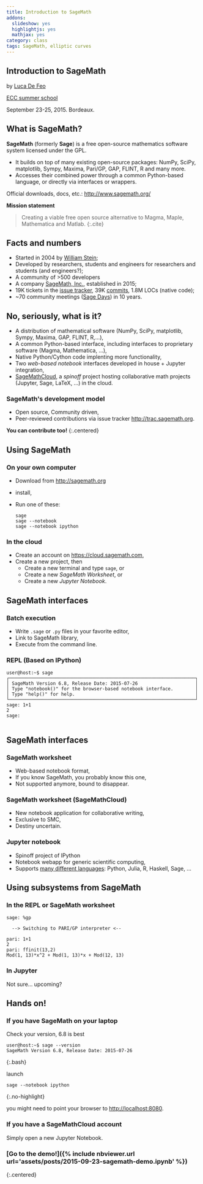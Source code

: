 ```yaml
---
title: Introduction to SageMath
addons:
  slideshow: yes
  highlightjs: yes
  mathjax: yes
category: class
tags: SageMath, elliptic curves
---
```


<section>

# Introduction to SageMath

by [Luca De Feo](http://defeo.lu/)

[ECC summer school](http://ecc2015.math.u-bordeaux1.fr/index.php?category=school)

September 23-25, 2015. Bordeaux.

</section>
<section>

## What is SageMath?

**SageMath** (formerly **Sage**) is a free open-source mathematics
software system licensed under the GPL.

- It builds on top of many existing open-source packages: NumPy,
  SciPy, matplotlib, Sympy, Maxima, Pari/GP, GAP, FLINT, R and many
  more.
- Accesses their combined power through a common Python-based
  language, or directly via interfaces or wrappers.

Official downloads, docs, etc.: <http://www.sagemath.org/>

**Mission statement**

> Creating a viable free open source alternative to Magma, Maple,
> Mathematica and Matlab.
{:.cite}

</section>
<section>

## Facts and numbers

- Started in 2004 by [William Stein](http://wstein.org/);
- Developed by researchers, students and engineers for researchers and
  students (and engineers?);
- A community of >500 developers
- A company [SageMath, Inc.](http://sagemath.com/), established in
  2015;
- 19K tickets in the
  [issue tracker](http://trac.sagemath.org/wiki/TicketReports), 39K
  [commits](https://github.com/sagemath/sage/), 1.8M LOCs (native
  code);
- ~70 community meetings
  ([Sage Days](http://wiki.sagemath.org/Workshops)) in 10 years.

</section>
<section>

## No, seriously, what is it?

- A distribution of mathematical software (NumPy, SciPy, matplotlib,
  Sympy, Maxima, GAP, FLINT, R,...),
- A common Python-based interface, including interfaces to proprietary
  software (Magma, Mathematica, ...),
- Native Python/Cython code implenting more functionality,
- Two *web-based notebook* interfaces developed in house + Jupyter
  integration,
- [SageMathCloud](http://cloud.sagemath.com/), a *spinoff* project
  hosting collaborative math projects (Jupyter, Sage, LaTeX, ...) in
  the cloud.

### SageMath's development model

- Open source, Community driven,
- Peer-reviewed contributions via issue tracker
  <http://trac.sagemath.org>.

**You can contribute too!**
{:.centered}
 
</section>
<section>

## Using SageMath

### On your own computer

- Download from <http://sagemath.org>

- install,

- Run one of these:

  ~~~
  sage
  sage --notebook
  sage --notebook ipython
  ~~~

### In the cloud

- Create an account on <https://cloud.sagemath.com>,
- Create a new project, then
  - Create a new terminal and type `sage`, or
  - Create a new *SageMath Worksheet*, or
  - Create a new *Jupyter Notebook*.

</section>
<section>
<style >
@keyframes caret {
0% { opacity: 1 }
50% { opacity: 0 }
100% { opacity: 1 }
}
#caret { animation: caret 1s step-start infinite }
</style>

## SageMath interfaces

### Batch execution

- Write `.sage` or `.py` files in your favorite editor,
- Link to SageMath library,
- Execute from the command line.

### REPL (Based on IPython)

<pre class="compact bash"><code>user@host:~$ sage
┌────────────────────────────────────────────────────────────────────┐
│ SageMath Version 6.8, Release Date: 2015-07-26                     │
│ Type "notebook()" for the browser-based notebook interface.        │
│ Type "help()" for help.                                            │
└────────────────────────────────────────────────────────────────────┘
sage: 1+1
2
sage: <span id="caret">_</span>

</code></pre>

</section>
<section>

## SageMath interfaces

### SageMath worksheet

- Web-based notebook format,
- If you know SageMath, you probably know this one,
- Not supported anymore, bound to disappear.

### SageMath worksheet (SageMathCloud)

- New notebook application for collaborative writing,
- Exclusive to SMC,
- Destiny uncertain.

### Jupyter notebook

- Spinoff project of IPython
- Notebook webapp for generic scientific computing,
- Supports
  [many different languages](https://github.com/ipython/ipython/wiki/IPython-kernels-for-other-languages):
  Python, Julia, R, Haskell, Sage, ...

</section>
<section>

## Using subsystems from SageMath

### In the REPL or SageMath worksheet

~~~
sage: %gp

  --> Switching to PARI/GP interpreter <--

pari: 1+1
2
pari: ffinit(13,2)
Mod(1, 13)*x^2 + Mod(1, 13)*x + Mod(12, 13)
~~~

### In Jupyter

Not sure... upcoming?

</section>
<section>

## Hands on!

### If you have SageMath on your laptop

Check your version, 6.8 is best

~~~
user@host:~$ sage --version
SageMath Version 6.8, Release Date: 2015-07-26
~~~
{:.bash}

launch

~~~
sage --notebook ipython
~~~
{:.no-highlight}

you might need to point your browser to <http://localhost:8080>.

### If you have a SageMathCloud account

Simply open a new Jupyter Notebook.

### [Go to the demo!]({% include nbviewer.url url='assets/posts/2015-09-23-sagemath-demo.ipynb' %})
{:.centered}

</section>
<section>

</section>
<section>

</section>
